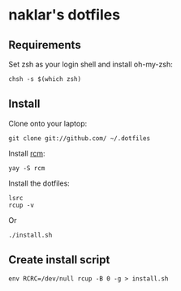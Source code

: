 naklar's dotfiles
===================

Requirements
------------

Set zsh as your login shell and install oh-my-zsh:

    chsh -s $(which zsh)

Install
-------

Clone onto your laptop:

    git clone git://github.com/ ~/.dotfiles

Install [rcm](https://github.com/thoughtbot/rcm):

    yay -S rcm

Install the dotfiles:

    lsrc
    rcup -v

Or

    ./install.sh

Create install script
---------------------

    env RCRC=/dev/null rcup -B 0 -g > install.sh
